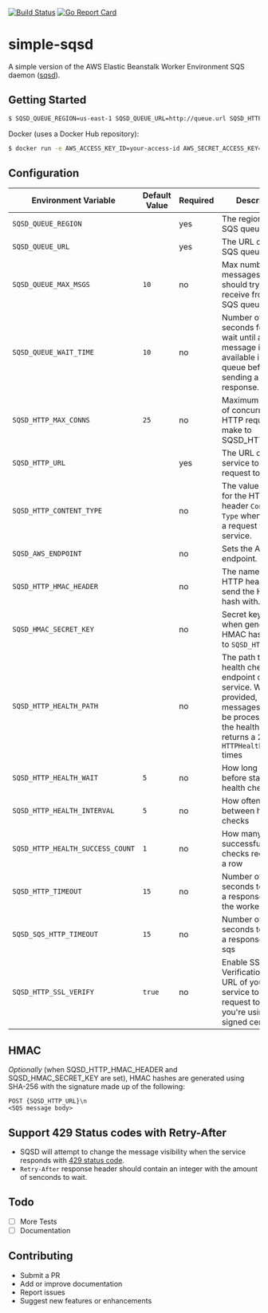 [![Build Status](https://travis-ci.org/fterrag/simple-sqsd.svg?branch=master)](https://travis-ci.org/fterrag/simple-sqsd) [![Go Report Card](https://goreportcard.com/badge/github.com/fterrag/simple-sqsd)](https://goreportcard.com/report/github.com/fterrag/simple-sqsd)

# simple-sqsd

A simple version of the AWS Elastic Beanstalk Worker Environment SQS daemon ([sqsd](https://docs.aws.amazon.com/elasticbeanstalk/latest/dg/using-features-managing-env-tiers.html#worker-daemon)).

## Getting Started

```bash
$ SQSD_QUEUE_REGION=us-east-1 SQSD_QUEUE_URL=http://queue.url SQSD_HTTP_URL=http://service.url/endpoint go run cmd/simplesqsd/simplesqsd.go
```

Docker (uses a Docker Hub repository):
```bash
$ docker run -e AWS_ACCESS_KEY_ID=your-access-id AWS_SECRET_ACCESS_KEY=your-secret-key SQSD_QUEUE_REGION=us-east-1 -e SQSD_QUEUE_URL=http://queue.url -e SQSD_HTTP_URL=http://service.url/endpoint fterrag/simple-sqsd:latest
```

## Configuration

|**Environment Variable**|**Default Value**|**Required**|**Description**|
|-|-|-|-|
|`SQSD_QUEUE_REGION`||yes|The region of the SQS queue.|
|`SQSD_QUEUE_URL`||yes|The URL of the SQS queue.|
|`SQSD_QUEUE_MAX_MSGS`|`10`|no|Max number of messages a worker should try to receive from the SQS queue.|
|`SQSD_QUEUE_WAIT_TIME`|`10`|no|Number of seconds for SQS to wait until a message is available in the queue before sending a response.|
|`SQSD_HTTP_MAX_CONNS`|`25`|no|Maximum number of concurrent HTTP requests to make to SQSD_HTTP_URL.|
|`SQSD_HTTP_URL`||yes|The URL of your service to make a request to.|
|`SQSD_HTTP_CONTENT_TYPE` ||no|The value to send for the HTTP header `Content-Type` when making a request to your service.|
|`SQSD_AWS_ENDPOINT` ||no|Sets the AWS endpoint.|
|`SQSD_HTTP_HMAC_HEADER`||no|The name of the HTTP header to send the HMAC hash with.|
|`SQSD_HMAC_SECRET_KEY`||no|Secret key to use when generating HMAC hash send to `SQSD_HTTP_URL`.|
|`SQSD_HTTP_HEALTH_PATH`||no|The path to a health check endpoint of your service. When provided, messages will not be processed until the health check returns a 200 for `HTTPHealthInterval` times |
|`SQSD_HTTP_HEALTH_WAIT`|`5`|no|How long to wait before starting health checks|
|`SQSD_HTTP_HEALTH_INTERVAL`|`5`|no|How often to wait between health checks|
|`SQSD_HTTP_HEALTH_SUCCESS_COUNT`|`1`|no|How many successful health checks required in a row|
|`SQSD_HTTP_TIMEOUT`|`15`|no|Number of seconds to wait for a response from the worker|
|`SQSD_SQS_HTTP_TIMEOUT`|`15`|no|Number of seconds to wait for a response from sqs|
|`SQSD_HTTP_SSL_VERIFY`|`true`|no|Enable SSL Verification on the URL of your service to make a request to (if you're using self-signed certificate)|

## HMAC

*Optionally* (when SQSD_HTTP_HMAC_HEADER and SQSD_HMAC_SECRET_KEY are set), HMAC hashes are generated using SHA-256 with the signature made up of the following:
```
POST {SQSD_HTTP_URL}\n
<SQS message body>
```

## Support 429 Status codes with Retry-After

* SQSD will attempt to change the message visibility when the service responds with [429 status code](https://tools.ietf.org/html/rfc6585#section-4).
* `Retry-After` response header should contain an integer with the amount of senconds to wait.

## Todo
- [ ] More Tests
- [ ] Documentation

## Contributing

* Submit a PR
* Add or improve documentation
* Report issues
* Suggest new features or enhancements
